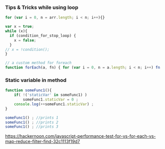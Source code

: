 ### Tips & Tricks while using loop
```javascript
for (var i = 0, n = arr.length; i < n; i++){}
```
```javascript
var x = true;
while (x){
  if (condition_for_stop_loop) {
    x = false;
  }
// x = !condition();
}

// a custom method for foreach
function forEach(a, fn) { for (var i = 0, n = a.length; i < n; i++) fn(a[i]); }
```

### Static variable in method
```javascript
function someFunc1(){
    if( !('staticVar' in someFunc1) )
        someFunc1.staticVar = 0 ;
    console.log(++someFunc1.staticVar) ;
}

someFunc1() ; //prints 1
someFunc1() ; //prints 2
someFunc1() ; //prints 3
```
https://hackernoon.com/javascript-performance-test-for-vs-for-each-vs-map-reduce-filter-find-32c1113f19d7
